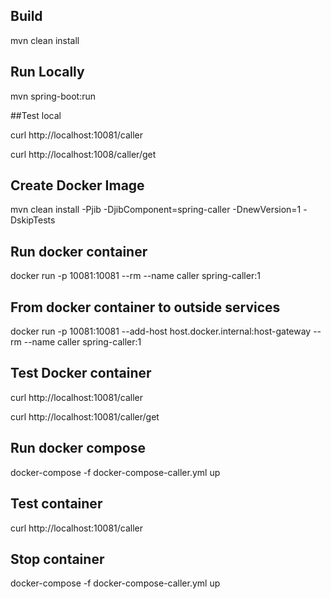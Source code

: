 ## Build
mvn clean install

## Run Locally
mvn spring-boot:run

##Test local

curl http://localhost:10081/caller

curl http://localhost:1008/caller/get

## Create Docker Image

mvn clean install -Pjib -DjibComponent=spring-caller -DnewVersion=1 -DskipTests

## Run docker container

docker run -p 10081:10081 --rm --name caller spring-caller:1

## From docker container to outside services

docker run -p 10081:10081 --add-host host.docker.internal:host-gateway --rm --name caller spring-caller:1 

## Test Docker container

curl http://localhost:10081/caller

curl http://localhost:10081/caller/get

## Run docker compose

docker-compose -f docker-compose-caller.yml up

## Test container

curl http://localhost:10081/caller

## Stop container

docker-compose -f docker-compose-caller.yml up